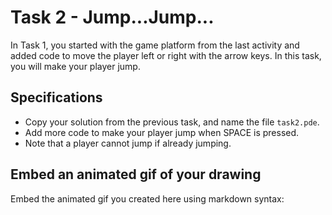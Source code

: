 # Task 2 - Jump...Jump...

In Task 1, you started with the game platform from the last activity and added code to move the player left or right with the arrow keys.
In this task, you will make your player jump.

## Specifications

- Copy your solution from the previous task, and name the file `task2.pde`.
- Add more code to make your player jump when SPACE is pressed. 
- Note that a player cannot jump if already jumping.

## Embed an animated gif of your drawing

Embed the animated gif you created here using markdown syntax:
